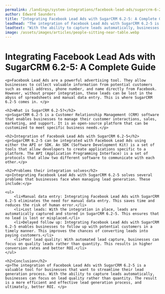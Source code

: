 ```yaml
---
permalink: /landings/system-integrations/facebook-lead-ads/sugarcrm-6-2-5
author: Edward Saunders
title: "Integrating Facebook Lead Ads with SugarCRM 6.2-5: A Complete Guide"
leadhead: "The integration of Facebook Lead Ads with SugarCRM 6.2-5 is a valuable tool for businesses that want to streamline their lead generation process"
leadtext: "With the ability to capture leads automatically, businesses can focus on lead quality rather than quantity. The result is a more efficient and effective lead generation process, and ultimately, better ROI."
image: /assets/images/articles/people-sitting-near-table.webp
---
```

<div class="arttext">	<h1>Integrating Facebook Lead Ads with SugarCRM 6.2-5: A Complete Guide</h1>

	<p>Facebook Lead Ads are a powerful advertising tool. They allow businesses to collect valuable information from potential customers such as email address, phone number, and name directly from Facebook. However, without proper integration, these leads can be lost in the abyss of spreadsheets and manual data entry. This is where SugarCRM 6.2-5 comes in. </p>

	<h2>What is SugarCRM 6.2-5?</h2>
	<p>SugarCRM 6.2-5 is a Customer Relationship Management (CRM) software that enables businesses to manage their customer interactions, sales, marketing, and support. It is an open-source platform that can be customized to meet specific business needs.</p>

	<h2>Integration of Facebook Lead Ads with SugarCRM 6.2-5</h2>
	<p>SugarCRM 6.2-5 can be integrated with Facebook Lead Ads using either the API or SDK. An SDK (Software Development Kit) is a set of tools that allow developers to create applications specific to a platform. The API (Application Programming Interface) is a set of protocols that allow two different software to communicate with each other.</p>

	<h2>Problems their integration solves</h2>
	<p>Integrating Facebook Lead Ads with SugarCRM 6.2-5 solves several problems that businesses face when managing lead generation. These include:</p>

	<ul>
		<li>Manual data entry: Integrating Facebook Lead Ads with SugarCRM 6.2-5 eliminates the need for manual data entry. This saves time and reduces the risk of human error.</li>
		<li>Lost leads: With the integration in place, leads are automatically captured and stored in SugarCRM 6.2-5. This ensures that no lead is lost or misplaced.</li>
		<li>Delayed follow up: Integrating Facebook Lead Ads with SugarCRM 6.2-5 enables businesses to follow up with potential customers in a timely manner. This improves the chances of converting leads into paying customers.</li>
		<li>Poor lead quality: With automated lead capture, businesses can focus on quality leads rather than quantity. This results in higher conversion rates and better ROI.</li>
	</ul>

	<h2>Conclusion</h2>
	<p>The integration of Facebook Lead Ads with SugarCRM 6.2-5 is a valuable tool for businesses that want to streamline their lead generation process. With the ability to capture leads automatically, businesses can focus on lead quality rather than quantity. The result is a more efficient and effective lead generation process, and ultimately, better ROI. </p>
</div>